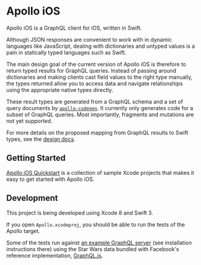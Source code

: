 # Apollo iOS

Apollo iOS is a GraphQL client for iOS, written in Swift.

Although JSON responses are convenient to work with in dynamic languages like JavaScript, dealing with dictionaries and untyped values is a pain in statically typed languages such as Swift.

The main design goal of the current version of Apollo iOS is therefore to return typed results for GraphQL queries. Instead of passing around dictionaries and making clients cast field values to the right type manually, the types returned allow you to access data and navigate relationships using the appropriate native types directly.

These result types are generated from a GraphQL schema and a set of query documents by [`apollo-codegen`](https://github.com/apollostack/apollo-codegen). It currently only generates code for a subset of GraphQL queries. Most importantly, fragments and mutations are not yet supported.

For more details on the proposed mapping from GraphQL results to Swift types, see the [design docs](DESIGN.md).

## Getting Started

[Apollo iOS Quickstart](https://github.com/apollostack/apollo-ios-quickstart) is a collection of sample Xcode projects that makes it easy to get started with Apollo iOS.

## Development

This project is being developed using Xcode 8 and Swift 3.

If you open `Apollo.xcodeproj`, you should be able to run the tests of the Apollo target.

Some of the tests run against [an example GraphQL server](https://github.com/jahewson/graphql-starwars) (see installation instructions there) using the Star Wars data bundled with Facebook's reference implementation, [GraphQL.js](https://github.com/graphql/graphql-js).
